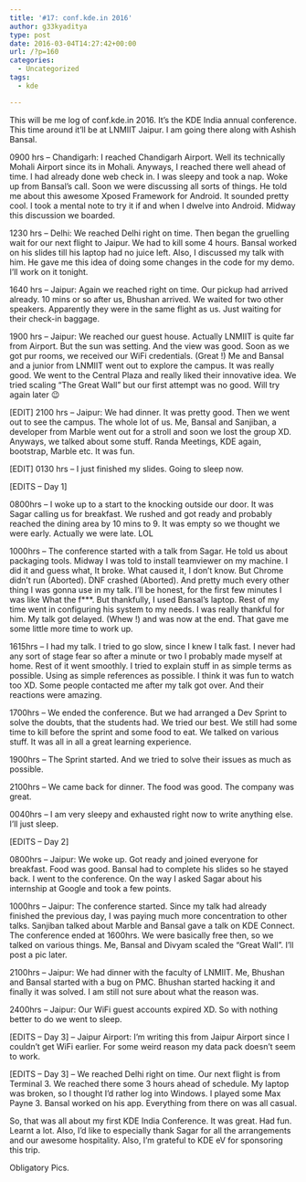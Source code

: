 ```yaml
---
title: '#17: conf.kde.in 2016'
author: g33kyaditya
type: post
date: 2016-03-04T14:27:42+00:00
url: /?p=160
categories:
  - Uncategorized
tags:
  - kde

---
```

This will be me log of conf.kde.in 2016. It&#8217;s the KDE India annual conference. This time around it&#8217;ll be at LNMIIT Jaipur. I am going there along with Ashish Bansal.

0900 hrs &#8211; Chandigarh: I reached Chandigarh Airport. Well its technically Mohali Airport since its in Mohali. Anyways, I reached there well ahead of time. I had already done web check in. I was sleepy and took a nap. Woke up from Bansal&#8217;s call. Soon we were discussing all sorts of things. He told me about this awesome Xposed Framework for Android. It sounded pretty cool. I took a mental note to try it if and when I dwelve into Android. Midway this discussion we boarded.

1230 hrs &#8211; Delhi: We reached Delhi right on time. Then began the gruelling wait for our next flight to Jaipur. We had to kill some 4 hours. Bansal worked on his slides till his laptop had no juice left. Also, I discussed my talk with him. He gave me this idea of doing some changes in the code for my demo. I&#8217;ll work on it tonight.

1640 hrs &#8211; Jaipur: Again we reached right on time. Our pickup had arrived already. 10 mins or so after us, Bhushan arrived. We waited for two other speakers. Apparently they were in the same flight as us. Just waiting for their check-in baggage.

1900 hrs &#8211; Jaipur: We reached our guest house. Actually LNMIIT is quite far from Airport. But the sun was setting. And the view was good. Soon as we got pur rooms, we received our WiFi credentials. (Great !) Me and Bansal and a junior from LNMIIT went out to explore the campus. It was really good. We went to the Central Plaza and really liked their innovative idea. We tried scaling &#8220;The Great Wall&#8221; but our first attempt was no good. Will try again later 😉

[EDIT] 2100 hrs &#8211; Jaipur: We had dinner. It was pretty good. Then we went out to see the campus. The whole lot of us. Me, Bansal and Sanjiban, a developer from Marble went out for a stroll and soon we lost the group XD. Anyways, we talked about some stuff. Randa Meetings, KDE again, bootstrap, Marble etc. It was fun.

[EDIT] 0130 hrs &#8211; I just finished my slides. Going to sleep now.

[EDITS &#8211; Day 1]
  
0800hrs &#8211; I woke up to a start to the knocking outside our door. It was Sagar calling us for breakfast. We rushed and got ready and probably reached the dining area by 10 mins to 9. It was empty so we thought we were early. Actually we were late. LOL

1000hrs &#8211; The conference started with a talk from Sagar. He told us about packaging tools. Midway I was told to install teamviewer on my machine. I did it and guess what, It broke. What caused it, I don&#8217;t know. But Chrome didn&#8217;t run (Aborted). DNF crashed (Aborted). And pretty much every other thing I was gonna use in my talk. I&#8217;ll be honest, for the first few minutes I was like What the f\***. But thankfully, I used Bansal&#8217;s laptop. Rest of my time went in configuring his system to my needs. I was really thankful for him. My talk got delayed. (Whew !) and was now at the end. That gave me some little more time to work up.

1615hrs &#8211; I had my talk. I tried to go slow, since I knew I talk fast. I never had any sort of stage fear so after a minute or two I probably made myself at home. Rest of it went smoothly. I tried to explain stuff in as simple terms as possible. Using as simple references as possible. I think it was fun to watch too XD. Some people contacted me after my talk got over. And their reactions were amazing.

1700hrs &#8211; We ended the conference. But we had arranged a Dev Sprint to solve the doubts, that the students had. We tried our best. We still had some time to kill before the sprint and some food to eat. We talked on various stuff. It was all in all a great learning experience.

1900hrs &#8211; The Sprint started. And we tried to solve their issues as much as possible.

2100hrs &#8211; We came back for dinner. The food was good. The company was great.

0040hrs &#8211; I am very sleepy and exhausted right now to write anything else. I&#8217;ll just sleep.

[EDITS &#8211; Day 2]

0800hrs &#8211; Jaipur: We woke up. Got ready and joined everyone for breakfast. Food was good. Bansal had to complete his slides so he stayed back. I went to the conference. On the way I asked Sagar about his internship at Google and took a few points.

1000hrs &#8211; Jaipur: The conference started. Since my talk had already finished the previous day, I was paying much more concentration to other talks. Sanjiban talked about Marble and Bansal gave a talk on KDE Connect. The conference ended at 1600hrs. We were basically free then, so we talked on various things. Me, Bansal and Divyam scaled the &#8220;Great Wall&#8221;. I&#8217;ll post a pic later.

2100hrs &#8211; Jaipur: We had dinner with the faculty of LNMIIT. Me, Bhushan and Bansal started with a bug on PMC. Bhushan started hacking it and finally it was solved. I am still not sure about what the reason was.

2400hrs &#8211; Jaipur: Our WiFi guest accounts expired XD. So with nothing better to do we went to sleep.

[EDITS &#8211; Day 3] &#8211; Jaipur Airport: I&#8217;m writing this from Jaipur Airport since I couldn&#8217;t get WiFi earlier. For some weird reason my data pack doesn&#8217;t seem to work.

[EDITS &#8211; Day 3] &#8211; We reached Delhi right on time. Our next flight is from Terminal 3. We reached there some 3 hours ahead of schedule. My laptop was broken, so I thought I&#8217;d rather log into Windows. I played some Max Payne 3. Bansal worked on his app. Everything from there on was all casual.

So, that was all about my first KDE India Conference. It was great. Had fun. Learnt a lot. Also, I&#8217;d like to especially thank Sagar for all the arrangements and our awesome hospitality. Also, I&#8217;m grateful to KDE eV for sponsoring this trip.

Obligatory Pics.

&nbsp;